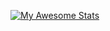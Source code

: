 [![My Awesome Stats](https://awesome-github-stats.azurewebsites.net/user-stats/LeoTKBR?cardType=github&theme=github-dark&showIcons=false&preferLogin=false&Background=DDDDDD&Title=000000&Border=000000&Ring=000000&Text=000000)](https://git.io/awesome-stats-card)
